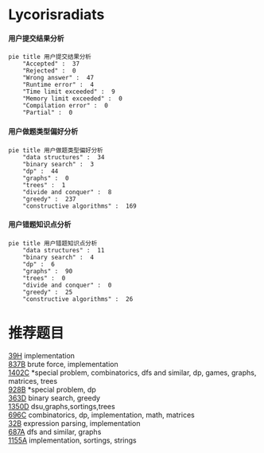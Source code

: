 # Lycorisradiats

<!-- tabs:start -->



#### **用户提交结果分析**

```mermaid
pie title 用户提交结果分析
    "Accepted" :  37
    "Rejected" :  0
    "Wrong answer" :  47
    "Runtime error" :  4
    "Time limit exceeded" :  9
    "Memory limit exceeded" :  0
    "Compilation error" :  0
    "Partial" :  0
```

#### **用户做题类型偏好分析**

```mermaid
pie title 用户做题类型偏好分析
    "data structures" :  34
    "binary search" :  3
    "dp" :  44
    "graphs" :  0
    "trees" :  1
    "divide and conquer" :  8
    "greedy" :  237
    "constructive algorithms" :  169
```
#### **用户错题知识点分析**

```mermaid
pie title 用户错题知识点分析
    "data structures" :  11
    "binary search" :  4
    "dp" :  6
    "graphs" :  90
    "trees" :  0
    "divide and conquer" :  0
    "greedy" :  25
    "constructive algorithms" :  26
```



<!-- tabs:end -->
# 推荐题目
[39H](https://codeforces.com/contest/39/problem/H)		implementation		  
[837B](https://codeforces.com/contest/837/problem/B)		brute force,
                        implementation		  
[1402C](https://codeforces.com/contest/1402/problem/C)		*special problem,
                        combinatorics,
                        dfs and similar,
                        dp,
                        games,
                        graphs,
                        matrices,
                        trees		  
[928B](https://codeforces.com/contest/928/problem/B)		*special problem,
                        dp		  
[363D](https://codeforces.com/contest/363/problem/D)		binary search,
                        greedy		  
[1350D](https://codeforces.com/contest/1350/problem/D)		dsu,graphs,sortings,trees		  
[696C](https://codeforces.com/contest/696/problem/C)		combinatorics,
                        dp,
                        implementation,
                        math,
                        matrices		  
[32B](https://codeforces.com/contest/32/problem/B)		expression parsing,
                        implementation		  
[687A](https://codeforces.com/contest/687/problem/A)		dfs and similar,
                        graphs		  
[1155A](https://codeforces.com/contest/1155/problem/A)		implementation,
                        sortings,
                        strings		  
